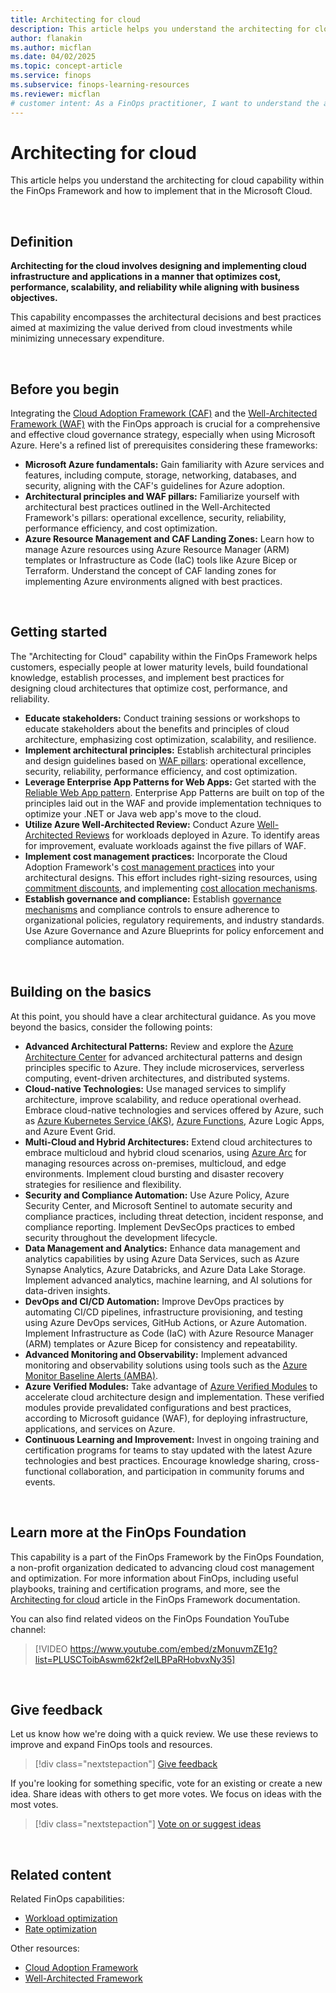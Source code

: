 ```yaml
---
title: Architecting for cloud
description: This article helps you understand the architecting for cloud capability within the FinOps Framework and how to implement that in the Microsoft Cloud.
author: flanakin
ms.author: micflan
ms.date: 04/02/2025
ms.topic: concept-article
ms.service: finops
ms.subservice: finops-learning-resources
ms.reviewer: micflan
# customer intent: As a FinOps practitioner, I want to understand the architecting for cloud capability so that I can implement that in the Microsoft cloud.
---
```


<!-- markdownlint-disable-next-line MD025 -->
# Architecting for cloud

This article helps you understand the architecting for cloud capability within the FinOps Framework and how to implement that in the Microsoft Cloud.

<br>

## Definition

**Architecting for the cloud involves designing and implementing cloud infrastructure and applications in a manner that optimizes cost, performance, scalability, and reliability while aligning with business objectives.**

This capability encompasses the architectural decisions and best practices aimed at maximizing the value derived from cloud investments while minimizing unnecessary expenditure.

<br>

## Before you begin

Integrating the [Cloud Adoption Framework (CAF)](/azure/cloud-adoption-framework) and the [Well-Architected Framework (WAF)](/azure/well-architected/pillars) with the FinOps approach is crucial for a comprehensive and effective cloud governance strategy, especially when using Microsoft Azure. Here's a refined list of prerequisites considering these frameworks:

- **Microsoft Azure fundamentals:** Gain familiarity with Azure services and features, including compute, storage, networking, databases, and security, aligning with the CAF's guidelines for Azure adoption.
- **Architectural principles and WAF pillars:** Familiarize yourself with architectural best practices outlined in the Well-Architected Framework's pillars: operational excellence, security, reliability, performance efficiency, and cost optimization.
- **Azure Resource Management and CAF Landing Zones:** Learn how to manage Azure resources using Azure Resource Manager (ARM) templates or Infrastructure as Code (IaC) tools like Azure Bicep or Terraform. Understand the concept of CAF landing zones for implementing Azure environments aligned with best practices.

<br>

## Getting started

The "Architecting for Cloud" capability within the FinOps Framework helps customers, especially people at lower maturity levels, build foundational knowledge, establish processes, and implement best practices for designing cloud architectures that optimize cost, performance, and reliability.

- **Educate stakeholders:** Conduct training sessions or workshops to educate stakeholders about the benefits and principles of cloud architecture, emphasizing cost optimization, scalability, and resilience.
- **Implement architectural principles:** Establish architectural principles and design guidelines based on [WAF pillars](/azure/well-architected/workloads): operational excellence, security, reliability, performance efficiency, and cost optimization.
- **Leverage Enterprise App Patterns for Web Apps:** Get started with the [Reliable Web App pattern](/azure/architecture/web-apps/guides/enterprise-app-patterns/overview). Enterprise App Patterns are built on top of the principles laid out in the WAF and provide implementation techniques to optimize your .NET or Java web app's move to the cloud.
- **Utilize Azure Well-Architected Review:** Conduct Azure [Well-Architected Reviews](/assessments/azure-architecture-review/) for workloads deployed in Azure. To identify areas for improvement, evaluate workloads against the five pillars of WAF.
- **Implement cost management practices:** Incorporate the Cloud Adoption Framework's [cost management practices](/azure/cloud-adoption-framework/get-started/manage-costs) into your architectural designs. This effort includes right-sizing resources, using [commitment discounts](./rates.md), and implementing [cost allocation mechanisms](../understand/allocation.md).
- **Establish governance and compliance:** Establish [governance mechanisms](/azure/cloud-adoption-framework/govern/monitor-cloud-governance) and compliance controls to ensure adherence to organizational policies, regulatory requirements, and industry standards. Use Azure Governance and Azure Blueprints for policy enforcement and compliance automation.

<br>

## Building on the basics

At this point, you should have a clear architectural guidance. As you move beyond the basics, consider the following points:

- **Advanced Architectural Patterns:** Review and explore the [Azure Architecture Center](/azure/architecture/browse/) for advanced architectural patterns and design principles specific to Azure. They include microservices, serverless computing, event-driven architectures, and distributed systems.
- **Cloud-native Technologies:** Use managed services to simplify architecture, improve scalability, and reduce operational overhead. Embrace cloud-native technologies and services offered by Azure, such as [Azure Kubernetes Service (AKS)](/azure/well-architected/service-guides/azure-kubernetes-service), [Azure Functions](/azure/well-architected/service-guides/azure-functions-security), Azure Logic Apps, and Azure Event Grid. 
- **Multi-Cloud and Hybrid Architectures:** Extend cloud architectures to embrace multicloud and hybrid cloud scenarios, using [Azure Arc](/azure/azure-arc/overview) for managing resources across on-premises, multicloud, and edge environments. Implement cloud bursting and disaster recovery strategies for resilience and flexibility.
- **Security and Compliance Automation:**  Use Azure Policy, Azure Security Center, and Microsoft Sentinel to automate security and compliance practices, including threat detection, incident response, and compliance reporting. Implement DevSecOps practices to embed security throughout the development lifecycle.
- **Data Management and Analytics:** Enhance data management and analytics capabilities by using Azure Data Services, such as Azure Synapse Analytics, Azure Databricks, and Azure Data Lake Storage. Implement advanced analytics, machine learning, and AI solutions for data-driven insights.
- **DevOps and CI/CD Automation:** Improve DevOps practices by automating CI/CD pipelines, infrastructure provisioning, and testing using Azure DevOps services, GitHub Actions, or Azure Automation. Implement Infrastructure as Code (IaC) with Azure Resource Manager (ARM) templates or Azure Bicep for consistency and repeatability.
- **Advanced Monitoring and Observability:** Implement advanced monitoring and observability solutions using tools such as the [Azure Monitor Baseline Alerts (AMBA)](https://azure.github.io/azure-monitor-baseline-alerts/welcome/).
- **Azure Verified Modules:** Take advantage of [Azure Verified Modules](https://azure.github.io/Azure-Verified-Modules/) to accelerate cloud architecture design and implementation. These verified modules provide prevalidated configurations and best practices, according to Microsoft guidance (WAF), for deploying infrastructure, applications, and services on Azure.
- **Continuous Learning and Improvement:** Invest in ongoing training and certification programs for teams to stay updated with the latest Azure technologies and best practices. Encourage knowledge sharing, cross-functional collaboration, and participation in community forums and events.

<br>

## Learn more at the FinOps Foundation

This capability is a part of the FinOps Framework by the FinOps Foundation, a non-profit organization dedicated to advancing cloud cost management and optimization. For more information about FinOps, including useful playbooks, training and certification programs, and more, see the [Architecting for cloud](https://www.finops.org/framework/capabilities/architecting-for-cloud/) article in the FinOps Framework documentation.

You can also find related videos on the FinOps Foundation YouTube channel:

> [!VIDEO https://www.youtube.com/embed/zMonuvmZE1g?list=PLUSCToibAswm62kf2eILBPaRHobvxNy35]

<br>

## Give feedback

Let us know how we're doing with a quick review. We use these reviews to improve and expand FinOps tools and resources.

> [!div class="nextstepaction"]
> [Give feedback](https://portal.azure.com/#view/HubsExtension/InProductFeedbackBlade/extensionName/FinOpsToolkit/cesQuestion/How%20easy%20or%20hard%20is%20it%20to%20use%20FinOps%20toolkit%20tools%20and%20resources%3F/cvaQuestion/How%20valuable%20is%20the%20FinOps%20toolkit%3F/surveyId/FTK0.11/bladeName/Guide.Framework/featureName/Capabilities.Optimize.Architecting)

If you're looking for something specific, vote for an existing or create a new idea. Share ideas with others to get more votes. We focus on ideas with the most votes.

> [!div class="nextstepaction"]
> [Vote on or suggest ideas](https://github.com/microsoft/finops-toolkit/issues?q=is%3Aissue+is%3Aopen+sort%3Areactions-%252B1-desc)

<br>

## Related content

Related FinOps capabilities:

- [Workload optimization](./workloads.md)
- [Rate optimization](./rates.md)

Other resources:

- [Cloud Adoption Framework](/azure/cloud-adoption-framework/)
- [Well-Architected Framework](/azure/well-architected/)

<br>
